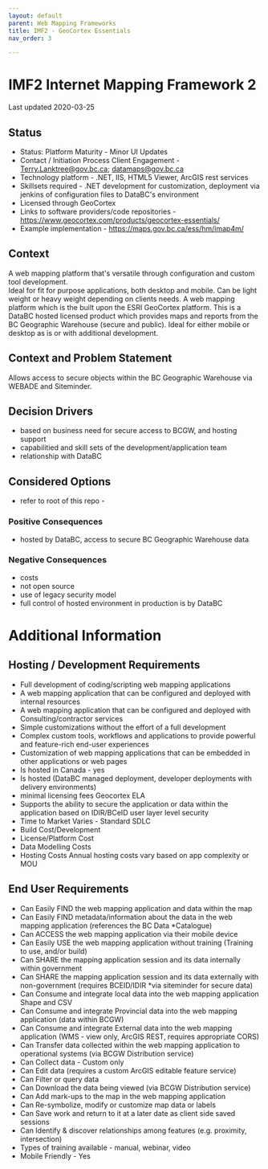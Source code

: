 ```yaml
---
layout: default
parent: Web Mapping Frameworks
title: IMF2 - GeoCortex Essentials
nav_order: 3

---
```


# IMF2 Internet Mapping Framework 2

Last updated 2020-03-25

## Status

* Status: Platform Maturity - Minor UI Updates
* Contact / Initiation Process	Client Engagement - Terry.Lanktree@gov.bc.ca; datamaps@gov.bc.ca
* Technology platform - .NET, IIS, HTML5 Viewer, ArcGIS rest services
* Skillsets required - .NET development for customization, deployment via jenkins of configuration files to DataBC's environment
* Licensed through GeoCortex
* Links to software providers/code repositories - https://www.geocortex.com/products/geocortex-essentials/
* Example implementation - https://maps.gov.bc.ca/ess/hm/imap4m/

## Context

A web mapping platform that's versatile through configuration and custom tool development.  
Ideal for fit for purpose applications, both desktop and mobile.  Can be light weight or heavy weight depending on clients needs.
A web mapping platform which is the built upon the ESRI GeoCortex platform. 
This is a DataBC hosted licensed product which provides maps and reports from the BC Geographic Warehouse (secure and public). 
Ideal for either mobile or desktop as is or with additional development.  

## Context and Problem Statement

Allows access to secure objects within the BC Geographic Warehouse via WEBADE and Siteminder.

## Decision Drivers

* based on business need for secure access to BCGW, and hosting support
* capabilitied and skill sets of the development/application team
* relationship with DataBC

## Considered Options

* refer to root of this repo - 


### Positive Consequences 

* hosted by DataBC, access to secure BC Geographic Warehouse data


### Negative Consequences 

* costs
* not open source
* use of legacy security model
* full control of hosted environment in production is by DataBC


# Additional Information

## Hosting / Development Requirements
* Full development of coding/scripting web mapping applications 
* A web mapping application that can be configured and deployed with internal resources 
* A web mapping application that can be configured and deployed with Consulting/contractor services 
* Simple customizations without the effort of a full development 
* Complex custom tools, workflows and applications to provide powerful and feature-rich end-user experiences 
* Customization of web mapping applications that can be embedded in other applications or web pages 
* Is hosted in Canada	- yes
* Is hosted (DataBC managed deployment, developer deployments with delivery environments)	
* minimal licensing fees	Geocortex ELA
* Supports the ability to secure the application or data within the application based on IDIR/BCeID user layer level security	
* Time to Market	Varies - Standard SDLC
* Build Cost/Development	
* License/Platform Cost	
* Data Modelling Costs	
* Hosting Costs	Annual hosting costs vary based on app complexity or MOU

## End User Requirements	
* Can Easily FIND the web mapping application and data within the map	
* Can Easily FIND metadata/information about the data in the web mapping application (references the BC Data *Catalogue)
* Can ACCESS the web mapping application via their mobile device
* Can Easily USE the web mapping application without training (Training to use, and/or build)	
* Can SHARE the mapping application session and its data internally within government	
* Can SHARE the mapping application session and its data externally with non-government  (requires BCEID/IDIR *via siteminder for secure data)
* Can Consume and integrate local data into the web mapping application	Shape and CSV
* Can Consume and integrate Provincial data into the web mapping application	(data within BCGW)
* Can Consume and integrate External data into the web mapping application (WMS - view only, ArcGIS REST, requires appropriate CORS)
* Can Transfer data collected within the web mapping application to operational systems  (via BCGW Distribution service)
* Can Collect data - Custom only
* Can Edit data (requires a custom ArcGIS editable feature service)
* Can Filter or query data
* Can Download the data being viewed	(via BCGW Distribution service)
* Can Add mark-ups to the map in the web mapping application	
* Can Re-symbolize, modify or customize map data or labels	
* Can Save work and return to it at a later date as client side saved sessions
* Can Identify & discover relationships among features (e.g. proximity, intersection)	
* Types of training available	- manual, webinar, video
* Mobile Friendly	- Yes

